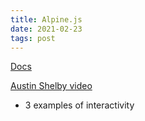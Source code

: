 ```yaml
---
title: Alpine.js
date: 2021-02-23
tags: post
---
```


[Docs](https://github.com/alpinejs/alpine)

[Austin Shelby video](https://www.youtube.com/watch?v=BYnYjTTaLpM&t=512s&ab_channel=AustinShelby)

-   3 examples of interactivity
